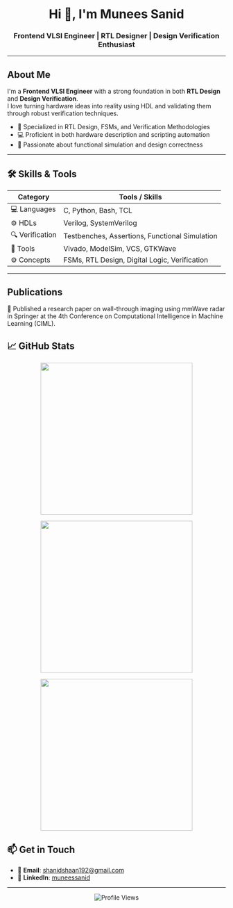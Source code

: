 <h1 align="center">Hi 👋, I'm Munees Sanid</h1>
<h3 align="center">Frontend VLSI Engineer | RTL Designer | Design Verification Enthusiast</h3>

---

## About Me

I'm a **Frontend VLSI Engineer** with a strong foundation in both **RTL Design** and **Design Verification**.  
I love turning hardware ideas into reality using HDL and validating them through robust verification techniques.

- 🔬 Specialized in RTL Design, FSMs, and Verification Methodologies  
- 💻 Proficient in both hardware description and scripting automation  
- 🧪 Passionate about functional simulation and design correctness

---

## 🛠️ Skills & Tools

| Category         | Tools / Skills |
|------------------|----------------|
| 💻 Languages      | C, Python, Bash, TCL |
| ⚙️ HDLs           | Verilog, SystemVerilog |
| 🔍 Verification   | Testbenches, Assertions, Functional Simulation |
| 🧰 Tools          | Vivado, ModelSim, VCS, GTKWave |
| ⚙️ Concepts       | FSMs, RTL Design, Digital Logic, Verification |

---

## Publications 
📡 Published a research paper on wall-through imaging using mmWave radar in Springer at the 4th Conference on Computational Intelligence in Machine Learning (CIML).

## 📈 GitHub Stats

<p align="center">
  <img src="https://github-readme-stats.vercel.app/api?username=Munees-Sanid&show_icons=true&theme=tokyonight&include_all_commits=true&hide_border=false" width="350" />
</p>

<p align="center">
  <img src="https://github-readme-stats.vercel.app/api/top-langs/?username=Munees-Sanid&layout=compact&theme=tokyonight&langs_count=10&hide_border=false" width="350" />
</p>

<p align="center">
  <img src="https://streak-stats.demolab.com/?user=Munees-Sanid&theme=tokyonight&hide_border=false" width="350" />
</p>





## 📫 Get in Touch

- 📧 **Email**: shanidshaan192@gmail.com  
- 💼 **LinkedIn**: [muneessanid](https://www.linkedin.com/in/muneessanid/)

---

<p align="center">
  <img src="https://komarev.com/ghpvc/?username=Munees-Sanid&label=Profile%20Views&color=blueviolet&style=flat-square" alt="Profile Views" />
</p>
